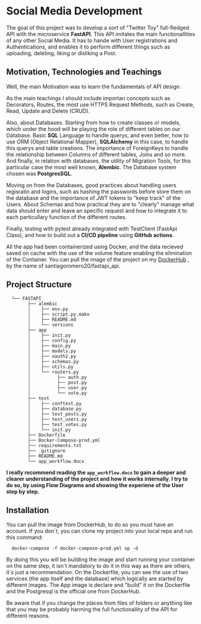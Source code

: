 # Social Media Development

 The goal of this project was to develop a sort of "Twitter Toy" full-fledged API with the microservice **FastAPI**.
 This API imitates the main functionallities of any other Social Media. It has to hande with User registrations and Authentications, and enables it to perform different things such as uploading, deleting, liking or disliking a Post.
 
## **Motivation, Technologies and Teachings**

Well, the main Motivation was to learn the fundamentals of API design.

As the main teachings I should include importan concepts such as Decorators, Routes, the most use HTTPS Request Methods, such as Create, Read, Update and Delete (CRUD).

Also, about Databases. Starting from how to create classes or models, which under the hood will be playing the role of different tables on our Database. Basic **SQL** Language to handle querys, and even better, how to use ORM (Object Relational Mapper), **SQLAlchemy** in this case, to handle this querys and table creations. The importance of ForeignKeys to handle the relationship between Columns of different tables, Joins and so more. And finally, in relation with databases, the utility of Migration Tools, for this particular case the most well known, **Alembic**. The Database system chosen was **PostgresSQL**.

Moving on from the Databases, good practices about handling users regisratin and logins, such as hashing the passwords before store them on the database and the importance of JWT tokens to "keep track" of the Users.
About Schemas and how practical they are to "clearly" manage what data should enter and leave an specific request and how to integrate it to each particullary function of the different routes.

Finally, testing with pytest already integrated with TestClient (FastApi Class), and how to build out a **CI/CD pipeline** using **GitHub actions**.

All the app had been containerized using Docker, and the data recieved saved on cache with the use of the volume feature enabling the elimination of the Container. You can pull the image of the project on my [DockerHub](https://hub.docker.com/repository/docker/santiagoromero20/fastapi_api) , by the name of santiagoromero20/fastapi_api.

## **Project Structure**

      └── FASTAPI
            ├── alembic
            │    ├── env.py
            │    ├── script.py.mako
            │    ├── README.md
            │    └── versions
            ├── app
            │    ├── init.py
            │    ├── config.py
            │    ├── main.py
            │    ├── models.py
            │    ├── oauth2.py
            │    ├── schemas.py
            │    ├── utils.py
            │    └── routers.py
            │          ├── auth.py
            │          ├── post.py
            │          ├── user.py
            │          └── vote.py
            ├── test
            │    ├── conftest.py   
            │    ├── database.py
            │    ├── test_posts.py
            │    ├── test_users.py
            │    ├── test_votes.py
            │    └── init.py
            ├── Dockerfile
            ├── Docker-Compose-prod.yml
            ├── requirements.txt
            ├── .gitignore
            ├── README.md
            └── app_workflow.docx


**I really recommend reading the `app_workflow.docx` to gain a deeper and clearer understanding of the project and how it works internally. I try to do so, by using Flow Diagrams and showing the experiene of the User step by step.**

## **Installation**

You can pull the image from DockerHub, to do so you must have an account. If you don´t, you can clone my project into your local repo and run this command:

      docker-compose -f docker-compose-prod.yml up -d


By doing this you will be building the image and start running your container on the same step, it isn´t mandatory to do it in this way as there are others, it´s just a recommendation. On the Dockerfile, you can see the use of two services (the app itself and the database) which logically are started by different images. The App image is declare and "build" it on the Dockerfile and the Postgresql is the official one from DockerHub. 

Be aware that if you change the places from files of folders or anything like that you may be probably harming the full functionallity of the API for different reasons. 